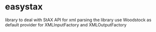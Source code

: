 easystax
========

library to deal with StAX API for xml parsing the library use Woodstock as default provider for XMLInputFactory and XMLOutputFactory

